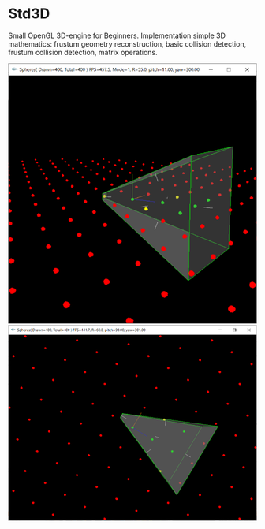 
# Std3D

Small OpenGL 3D-engine for Beginners. Implementation simple 3D mathematics: frustum geometry reconstruction, basic collision detection, frustum collision detection, matrix operations.


<div align="left" width="480" height="480">
  <img src="/imgs/frustum-1.png">
</div>

<div align="left" width="640" height="512">
  <img src="/imgs/frustum-2.png">
</div>
